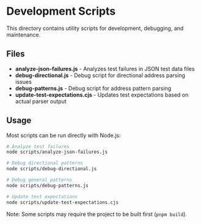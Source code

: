 # Development Scripts

This directory contains utility scripts for development, debugging, and maintenance.

## Files

- **analyze-json-failures.js** - Analyzes test failures in JSON test data files
- **debug-directional.js** - Debug script for directional address parsing issues
- **debug-patterns.js** - Debug script for address pattern parsing
- **update-test-expectations.cjs** - Updates test expectations based on actual parser output

## Usage

Most scripts can be run directly with Node.js:

```bash
# Analyze test failures
node scripts/analyze-json-failures.js

# Debug directional patterns
node scripts/debug-directional.js

# Debug general patterns  
node scripts/debug-patterns.js

# Update test expectations
node scripts/update-test-expectations.cjs
```

Note: Some scripts may require the project to be built first (`pnpm build`).